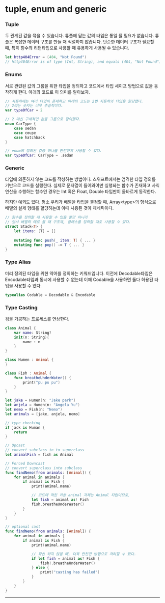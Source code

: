 # tuple, enum and generic

### Tuple

두 관계된 값을 묶을 수 있습니다. 튜플에 담는 값의 타입은 통일 될 필요가 없습니다. 튜플은 복잡한 데이터 구조를 만들 때 적절하지 않습니다. 단순한 데이터 구조가 필요할 때, 특히 함수의 리턴타입으로 사용할 때 유용하게 사용될 수 있습니다.

```swift
let http404Error = (404, "Not Found")
// http404Error is of type (Int, String), and equals (404, "Not Found")
```





### Enums

서로 관련된 값의 그룹을 위한 타입을 정의하고 코드에서 타입 세이프 방법으로 값을 동작하게 한다. 아래의 코드로 이 의미를 알아보자.

```swift
// 자동차에는 여러 타입이 존재하고 아래의 코드는 2번 자동차의 타입을 할당했다.
// 2라는 숫자는 너무 추상적이다.
var typeOfCar = 2

// 2 대신 구체적인 값을 그룹으로 정의했다.
enum CarType {
	case sedan
	case coupe
	case hatchback
}

// enum에 정의된 값중 하나를 안전하게 사용할 수 있다.
var typeOfCar: CarType = .sedan
```





### Generic

타입에 의존하지 않는 코드를 작성하는 방법이다. 스위프트에서는 엄격한 타입 정의를 기반으로 코드를 실행한다. 실제로 문자열이 들어와야만 실행되는 함수가 존재하고 사칙연산을 수행하는 함수인 경우는 Int 혹은 Float, Double 타입만이 올바르게 동작한다.&#x20;

하지만 예외도 있다. 평소 우리가 배열을 타입을 결정할 때, Array\<type>의 형식으로 배열의 실제 형태를 할당하는데 이때 사용된 것이 제네릭이다.

```swift
// 함수를 정의할 때 사용할 수 있을 뿐만 아니라
// 앞서 배열의 예로 볼 때 구조체, 클래스를 정의할 때도 사용할 수 있다.
struct Stack<T> {
    let items: [T] = []
 
    mutating func push(_ item: T) { ... }
    mutating func pop() -> T { ... }
}

```







### Type Alias

미리 정의된 타입을 위한 약어를 정의하는 키워드입니다. 이전에 Decodable타입은 Encodable타입과 동시에 사용할 수 없는데 이때 Codable을 사용하면 둘다 허용된 타입을 사용할 수 있다.

```swift
typealias Codable = Decodable & Encodable
```





### Type Casting

검을 가공하는 프로세스를 연상한다.

```swift
class Animal {
	var name: String?
	init(n: String){
		name : n
	}
}

class Humen : Animal {
}

class Fish : Animal {
	func breatheUnderWater() {
		print("pu pu pu")
	}
}

let jake = Humen(n: "Jake park")
let anjela = Humen(n: "Angela Yu")
let nemo = Fish(n: "Nemo")
let animals = [jake, anjela, nemo]

// type checking
if jack is Human {
	return
}

// Upcast
// convert subclass in to superclass
let animalFish = fish as Animal

// Forced Downcast
// convert superclass into subclass
func findNemo(from animals: [Animal]) {
	for animal in animals {
		if animal is Fish {
			print(animal.name)

			// 코드에 적힌 이상 animal 자체는 Animal 타입이므로,
			let fish = animal as! Fish
			fish.breatheUnderWater()
		}
	}
}

// optional cast
func findNemo(from animals: [Animal]) {
	for animal in animals {
		if animal is Fish {
			print(animal.name)

			// 확신 하지 않을 때, 더욱 안전한 방법으로 처리할 수 있다.
			if let fish = animal as? Fish {
				fish?.breatheUnderWater()
			} else {
				print("casting has failed")
			}			
		}
	}
}
```

****

